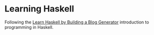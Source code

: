 # Learning Haskell

Following the [Learn Haskell by Building a Blog Generator](https://learn-haskell.blog) introduction to programming in Haskell.
